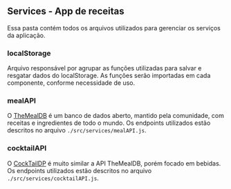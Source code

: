## Services - App de receitas

Essa pasta contém todos os arquivos utilizados para gerenciar os serviços da aplicação. 


### localStorage
Arquivo responsável por agrupar as funções utilizadas para salvar e resgatar dados do localStorage. As funções serão importadas em cada componente, conforme necessidade de uso.

### mealAPI

O [TheMealDB](https://www.themealdb.com/) é um banco de dados aberto, mantido pela comunidade, com receitas e ingredientes de todo o mundo. Os endpoints utilizados estão descritos no arquivo `./src/services/mealAPI.js`. 

### cocktailAPI

O [CockTailDP](https://www.thecocktaildb.com/) é muito similar a API TheMealDB, porém focado em bebidas. Os endpoints utilizados estão descritos no arquivo `./src/services/cocktailAPI.js`.
